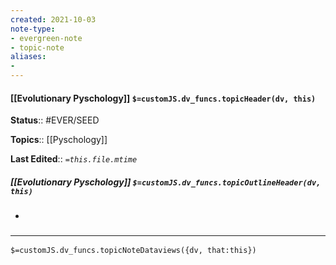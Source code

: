 ```yaml
---
created: 2021-10-03
note-type: 
- evergreen-note
- topic-note
aliases:
- 
---
```


#### [[Evolutionary Pyschology]] `$=customJS.dv_funcs.topicHeader(dv, this)`

**Status**:: #EVER/SEED 

**Topics**:: [[Pyschology]] 

**Last Edited**:: *`=this.file.mtime`*

##### [[Evolutionary Pyschology]] `$=customJS.dv_funcs.topicOutlineHeader(dv, this)`

- 

### <hr class="dataviews"/>

`$=customJS.dv_funcs.topicNoteDataviews({dv, that:this})`

